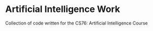 # Artificial Intelligence Work
Collection of code written for the CS76: Artificial Intelligence Course

